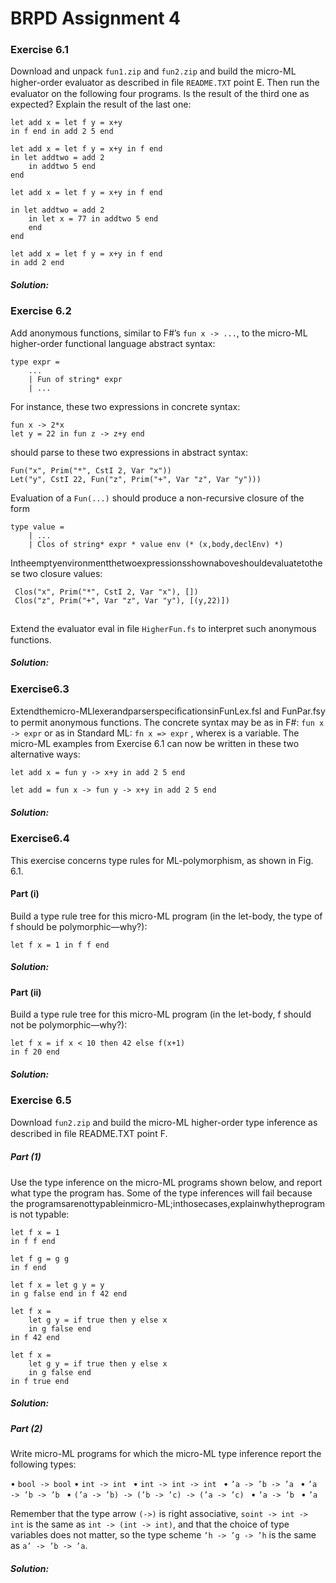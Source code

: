 # BRPD Assignment 4 

### Exercise 6.1 
Download and unpack ``fun1.zip`` and ``fun2.zip`` and build the micro-ML higher-order evaluator as described in ﬁle ``README.TXT`` point E. Then run the evaluator on the following four programs. Is the result of the third one as expected? Explain the result of the last one: 

````
let add x = let f y = x+y 
in f end in add 2 5 end

let add x = let f y = x+y in f end 
in let addtwo = add 2 
    in addtwo 5 end 
end

let add x = let f y = x+y in f end 
    
in let addtwo = add 2 
    in let x = 77 in addtwo 5 end 
    end 
end

let add x = let f y = x+y in f end 
in add 2 end
````

##### Solution:

### Exercise 6.2 
Add anonymous functions, similar to F#’s ``fun x -> ...``, to the micro-ML higher-order functional language abstract syntax:

````
type expr = 
    ... 
    | Fun of string* expr 
    | ...
````

For instance, these two expressions in concrete syntax: 

````
fun x -> 2*x 
let y = 22 in fun z -> z+y end
````
should parse to these two expressions in abstract syntax: 
````
Fun("x", Prim("*", CstI 2, Var "x")) 
Let("y", CstI 22, Fun("z", Prim("+", Var "z", Var "y"))) 
````

Evaluation of a ``Fun(...)`` should produce a non-recursive closure of the form 
````
type value = 
    | ... 
    | Clos of string* expr * value env (* (x,body,declEnv) *) 
````
Intheemptyenvironmentthetwoexpressionsshownaboveshouldevaluatetothese two closure values:
````
 Clos("x", Prim("*", CstI 2, Var "x"), []) 
 Clos("z", Prim("+", Var "z", Var "y"), [(y,22)])
 
 ````
  Extend the evaluator eval in ﬁle ``HigherFun.fs`` to interpret such anonymous functions.


##### Solution:

### Exercise6.3 
Extendthemicro-MLlexerandparserspeciﬁcationsinFunLex.fsl and FunPar.fsy to permit anonymous functions. The concrete syntax may be as in F#: ``fun x -> expr`` or as in Standard ML: ``fn x => expr`` , wherex is a variable. The micro-ML examples from Exercise 6.1 can now be written in these two alternative ways: 

````
let add x = fun y -> x+y in add 2 5 end

let add = fun x -> fun y -> x+y in add 2 5 end
````

##### Solution:

### Exercise6.4 
This exercise concerns type rules for ML-polymorphism, as shown in Fig. 6.1. 
#### Part (i) 
Build a type rule tree for this micro-ML program (in the let-body, the type of f should be polymorphic—why?):

``let f x = 1 in f f end``

##### Solution:

#### Part (ii) 
Build a type rule tree for this micro-ML program (in the let-body, f should not be polymorphic—why?):
````
let f x = if x < 10 then 42 else f(x+1) 
in f 20 end
````

##### Solution:

### Exercise 6.5 
Download ``fun2.zip`` and build the micro-ML higher-order type inference as described in ﬁle README.TXT point F.

##### Part (1)  
Use the type inference on the micro-ML programs shown below, and report what type the program has. Some of the type inferences will fail because the programsarenottypableinmicro-ML;inthosecases,explainwhytheprogram is not typable:

```
let f x = 1 
in f f end

let f g = g g 
in f end

let f x = let g y = y 
in g false end in f 42 end

let f x = 
    let g y = if true then y else x 
    in g false end
in f 42 end

let f x = 
    let g y = if true then y else x 
    in g false end 
in f true end

```
##### Solution:


##### Part (2) 
Write micro-ML programs for which the micro-ML type inference report the following types:

 • ``bool -> bool`` 
 • ``int -> int ``
 • ``int -> int -> int ``
 • ``’a -> ’b -> ’a ``
 • ``’a -> ’b -> ’b ``
 • ``(’a -> ’b) -> (’b -> ’c) -> (’a -> ’c) ``
 • ``’a -> ’b ``
 • ``’a`` 
 
 Remember that the type arrow ``(->)`` is right associative, ``soint -> int -> int`` is the same as ``int -> (int -> int)``, and that the choice of type variables does not matter, so the type scheme ``’h -> ’g -> ’h`` is the same as ``a’ -> ’b -> ’a``.

##### Solution:
